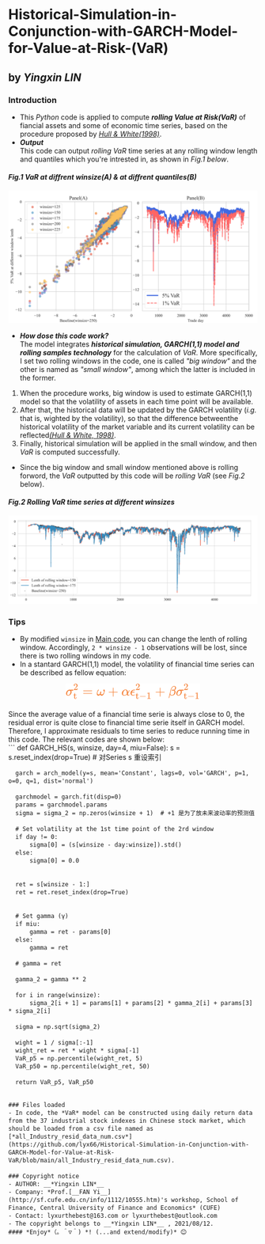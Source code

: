 # Historical-Simulation-in-Conjunction-with-GARCH-Model-for-Value-at-Risk-(VaR)
## by *Yingxin LIN*
### 
### Introduction
- This *Python* code is applied to compute __*rolling Value at Risk(VaR)*__ of fiancial assets and some of economic time series, based on the procedure proposed by [*Hull & White(1998)*](http://www.smartquant.com/references/VaR/var32.pdf).
- __*Output*__
</br>This code can output *rolling VaR* time series at any rolling window length and quantiles which you're intrested in, as shown in *Fig.1 below*.
#### *Fig.1 VaR at diffrent winsize(A) & at diffrent quantiles(B)*
![fig.1](https://github.com/lyx66/limyingxin/blob/master/Function%20of%20Main%20code.png?raw=false)
- __*How dose this code work?*__
</br>The model integrates __*historical simulation, GARCH(1,1) model and rolling samples technology*__ for the calculation of *VaR*. More specifically, I set two rolling windows in the code, one is called *"big window"* and the other is named as *"small window"*, among which the latter is included in the former. 
1. When the procedure works, big window is used to estimate GARCH(1,1) model so that the volatility of assets in each time point will be available. 
2. After that, the historical data will be updated by the GARCH volatility (*i.g.* that is, wighted by the volatility), so that the difference betweenthe historical volatility of the market variable and its current volatility can be reflected[*(Hull & White, 1998)*](http://www.smartquant.com/references/VaR/var32.pdf).
3. Finally, historical simulation will be applied in the small window, and then *VaR* is computed successfully.
- Since the big window and small window mentioned above is rolling forword, the *VaR* outputted by this code will be *rolling VaR* (see *Fig.2* below).
#### *Fig.2 Rolling VaR time series at different winsizes*
![fig.2](https://github.com/lyx66/Historical-Simulation-in-Conjunction-with-GARCH-Model-for-Value-at-Risk-VaR/blob/main/Rolling%20VaR%20at%20different%20winsizes.png?raw=false)

### Tips
- By modified `winsize` in [Main code](https://github.com/lyx66/Historical-Simulation-in-Conjunction-with-GARCH-Model-for-Value-at-Risk-VaR/blob/main/Main%20code.ipynb), you can change the lenth of rolling window. Accordingly, `2 * winsize - 1` observations will be lost, since there is two rolling windows in my code.
- In a stantard GARCH(1,1) model, the volatility of financial time series can be described as fellow equation: 
<div align=center><img src="https://raw.githubusercontent.com/lyx66/limyingxin/9eeb37e2ca5c106dbd4c811db198bf0ca17a6209/MommyTalk1628787855537.svg"/></div>
</br>Since the average value of a financial time serie is always close to 0, the residual error is quite close to financial time serie itself in GARCH model. Therefore, I approximate residuals to time series to reduce running time in this code. The relevant codes are shown below:</br>
```
  def GARCH_HS(s, winsize, day=4, miu=False):
      s = s.reset_index(drop=True)  # 对Series s 重设索引


      garch = arch_model(y=s, mean='Constant', lags=0, vol='GARCH', p=1, o=0, q=1, dist='normal')

      garchmodel = garch.fit(disp=0)
      params = garchmodel.params
      sigma = sigma_2 = np.zeros(winsize + 1)  # +1 是为了放未来波动率的预测值

      # Set volatility at the 1st time point of the 2rd window
      if day != 0:
          sigma[0] = (s[winsize - day:winsize]).std()
      else:
          sigma[0] = 0.0


      ret = s[winsize - 1:]
      ret = ret.reset_index(drop=True)


      # Set gamma (γ)
      if miu:
          gamma = ret - params[0]
      else:
          gamma = ret

      # gamma = ret

      gamma_2 = gamma ** 2

      for i in range(winsize):
          sigma_2[i + 1] = params[1] + params[2] * gamma_2[i] + params[3] * sigma_2[i]

      sigma = np.sqrt(sigma_2)

      wight = 1 / sigma[:-1]
      wight_ret = ret * wight * sigma[-1]
      VaR_p5 = np.percentile(wight_ret, 5)
      VaR_p50 = np.percentile(wight_ret, 50)

      return VaR_p5, VaR_p50
```

### Files loaded
- In code, the *VaR* model can be constructed using daily return data from the 37 industrial stock indexes in Chinese stock market, which should be loaded from a csv file named as [*all_Industry_resid_data_num.csv*](https://github.com/lyx66/Historical-Simulation-in-Conjunction-with-GARCH-Model-for-Value-at-Risk-VaR/blob/main/all_Industry_resid_data_num.csv).

### Copyright notice
- AUTHOR: __*Yingxin LIN*__
- Company: *Prof.[__FAN Yi__](http://sf.cufe.edu.cn/info/1112/10555.htm)'s workshop, School of Finance, Central University of Finance and Economics* (CUFE)
- Contact: lyxurthebest@163.com or lyxurthebest@outlook.com
- The copyright belongs to __*Yingxin LIN*__ , 2021/08/12.
#### *Enjoy*（。＾▽＾) *! (...and extend/modify)* 😊
